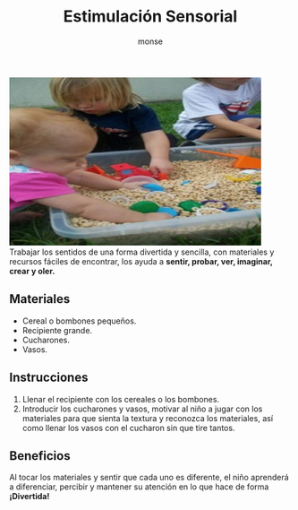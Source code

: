 ﻿---
layout: post
title:  "Estimulación Sensorial"
tags: [corporal]
categories: [bebes, actividad]
author: monse
image: /assets/posts/2020-06-01-cereales.jpeg
---
![Actividad con cereales](/assets/posts/2020-06-01-cereales.jpeg)
Trabajar los sentidos de una forma divertida y sencilla, con materiales y recursos fáciles de encontrar, los ayuda a **sentir, probar, ver, imaginar, crear y oler.** 

## Materiales 
- Cereal o bombones pequeños.
- Recipiente grande.
- Cucharones.
- Vasos.

## Instrucciones 
1. Llenar el recipiente con los cereales o los bombones.
2. Introducir los cucharones y vasos, motivar al niño a jugar con los materiales para que sienta la textura y reconozca los materiales, así como llenar los vasos con el cucharon sin que tire tantos. 

## Beneficios 
Al tocar los materiales y sentir que cada uno es diferente, el niño aprenderá a diferenciar, percibir y mantener su atención en lo que hace de forma **¡Divertida!**